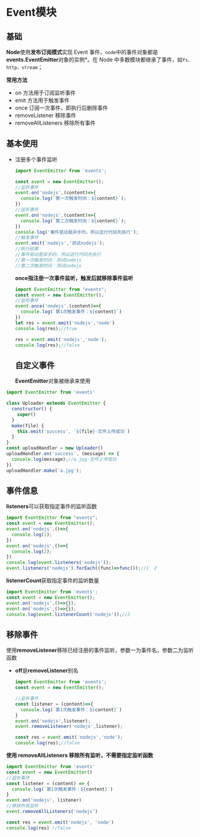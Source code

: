 # Event模块

## 基础

**Node**使用**发布订阅模式**实现 Event 事件，`node`中的事件对象都是**events.EventEmitter**对象的实例*。在 Node 中多数模块都继承了事件，如`fs、http、stream`；

**常用方法**

- on 方法用于订阅监听事件
- emit 方法用于触发事件
- once 订阅一次事件，即执行后删除事件
- removeListener 移除事件
- removeAllListeners 移除所有事件

## 基本使用

- 注册多个事件监听

  ```js
  import EventEmitter from 'events';
  
  const event = new EventEmitter();
  //监听事件
  event.on('nodejs',(content)=>{
    console.log(`第一次触发时间：${content}`);
  })
  //监听事件
  event.on('nodejs',(content)=>{
    console.log(`第二次触发时间：${content}`);
  })
  console.log('事件驱动是异步的，所以这行代码先执行');
  //触发事件
  event.emit('nodejs','测试nodejs');
  //执行结果
  //事件驱动是异步的，所以这行代码先执行
  //第一次触发时间：测试nodejs
  //第二次触发时间：测试nodejs
  ```

  **once指注册一次事件监听，触发后就移除事件监听**

  ```js
  import EventEmitter from "events";
  const event = new EventEmitter();
  //监听事件
  event.once('nodejs',(content)=>{
    console.log(`第1次触发事件：${content}`)
  })
  let res = event.emit('nodejs','node')
  console.log(res);//true
  
  res = event.emit('nodejs','node');
  console.log(res);//false
  ```

  ## 自定义事件

  **EventEmitter**对象被继承来使用

```js
import EventEmitter from 'events'

class Uploader extends EventEmitter {
  constructor() {
    super()
  }
  make(file) {
    this.emit('success', `${file}-文件上传成功`)
  }
}
const uploadHandler = new Uploader()
uploadHandler.on('success', (message) => {
  console.log(message);//a.jpg-文件上传成功
})
uploadHandler.make('a.jpg');
```

## 事件信息

**listeners**可以获取指定事件的监听函数

```js
import EventEmitter from "events";
const event = new EventEmitter();
event.on('nodejs',()=>{
  console.log(1);
})
event.on('nodejs',()=>{
  console.log(2);
})
console.log(event.listeners('nodejs'));
event.listeners('nodejs').forEach((func)=>func());//1  2  
```

**listenerCount**获取指定事件的监听数量

```js
import EventEmitter from 'events';
const event = new EventEmitter();
event.on('nodejs',()=>{});
event.on('nodejs',()=>{});
console.log(event.listenerCount('nodejs'));//2
```

## 移除事件

使用**removeListener**移除已经注册的事件监听，参数一为事件名，参数二为监听函数

- **off**是**removeListener**别名

  ```js
  import EventEmitter from 'events';
  const event = new EventEmitter();
  
  //监听事件
  const listener = (content)=>{
    console.log(`第1次触发事件：${content}`)
  }
  event.on('nodejs',listener);
  event.removeListener('nodejs',listener);
  
  const res = event.emit('nodejs','node');
  console.log(res);//false
  ```

**使用 removeAllListeners 移除所有监听，不需要指定监听函数**

```js
import EventEmitter from 'events'
const event = new EventEmitter()
//监听事件
const listener = (content) => {
  console.log(`第1次触发事件：${content}`)
}
event.on('nodejs', listener)
//移除所有监听
event.removeAllListeners('nodejs')

const res = event.emit('nodejs', 'node')
console.log(res) //false
```

